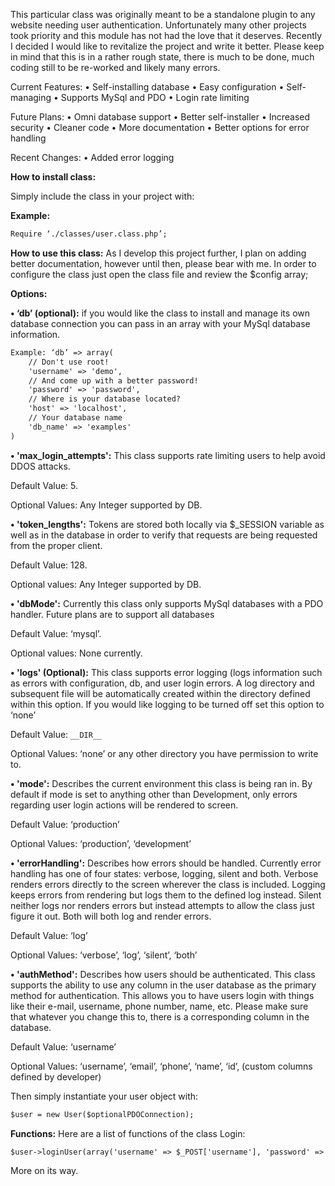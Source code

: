 This particular class was originally meant to be a standalone plugin to any website needing user authentication. Unfortunately many other projects took priority and this module has not had the love that it deserves. Recently I decided I would like to revitalize the project and write it better. Please keep in mind that this is in a rather rough state, there is much to be done, much coding still to be re-worked and likely many errors.

Current Features:
  •	Self-installing database
  •	Easy configuration
  •	Self-managing
  •	Supports MySql and PDO
  •	Login rate limiting

Future Plans:
  •	Omni database support
  •	Better self-installer
  •	Increased security
  •	Cleaner code
  •	More documentation
  •	Better options for error handling

Recent Changes:
  •	Added error logging

**How to install class:**

Simply include the class in your project with:

**Example:**
```HTML
Require ‘./classes/user.class.php’;
```

**How to use this class:**
As I develop this project further, I plan on adding better documentation, however until then, please bear with me. In order to configure the class just open the class file and review the $config array;

**Options:**

**•	‘db’ (optional):** if you would like the class to install and manage its own database connection you can pass in an array with your MySql database information.
```HTML
Example: ‘db’ => array(
	// Don't use root!
	'username' => 'demo',
	// And come up with a better password!
	'password' => 'password',
	// Where is your database located?
	'host' => 'localhost',
	// Your database name
	'db_name' => 'examples'
)
```

**•	'max_login_attempts':** This class supports rate limiting users to help avoid DDOS attacks.

Default Value: 5.

Optional Values: Any Integer supported by DB.

**•	'token_lengths':**  Tokens are stored both locally via $_SESSION variable as well as in the database in order to verify that requests are being requested from the proper client.

Default Value: 128.

Optional values: Any Integer supported by DB.

**•	'dbMode':** Currently this class only supports MySql databases with a PDO handler. Future plans are to support all databases

Default Value: ‘mysql’.

Optional values: None currently.

**•	'logs' (Optional):** This class supports error logging (logs information such as errors with configuration, db, and user login errors. A log directory and subsequent file will be automatically created within the directory defined within this option. If you would like logging to be turned off set this option to ‘none’

Default Value: `__DIR__`

Optional Values: ‘none’ or any other directory you have permission to write to.

**•	'mode':** Describes the current environment this class is being ran in. By default if mode is set to anything other than Development, only errors regarding user login actions will be rendered to screen.

Default Value: ‘production’

Optional Values: ‘production’, ‘development’

**•	'errorHandling':** Describes how errors should be handled. Currently error handling has one of four states: verbose, logging, silent and both. Verbose renders errors directly to the screen wherever the class is included. Logging keeps errors from rendering but logs them to the defined log instead. Silent neither logs nor renders errors but instead attempts to allow the class just figure it out. Both will both log and render errors.

Default Value: ‘log’

Optional Values: ‘verbose’, ‘log’, ‘silent’, ‘both’

**•	'authMethod':** Describes how users should be authenticated. This class supports the ability to use any column in the user database as the primary method for authentication. This allows you to have users login with things like their e-mail, username, phone number, name, etc. Please make sure that whatever you change this to, there is a corresponding column in the database. 

Default Value: ‘username’

Optional Values: ‘username’, ‘email’, ‘phone’, ‘name’, ‘id’, (custom columns defined by developer) 

Then simply instantiate your user object with:
```HTML
$user = new User($optionalPDOConnection);
```
**Functions:**
Here are a list of functions of the class
Login:
```HTML
$user->loginUser(array('username' => $_POST['username'], 'password' => $_POST['password']));
```

More on its way.
